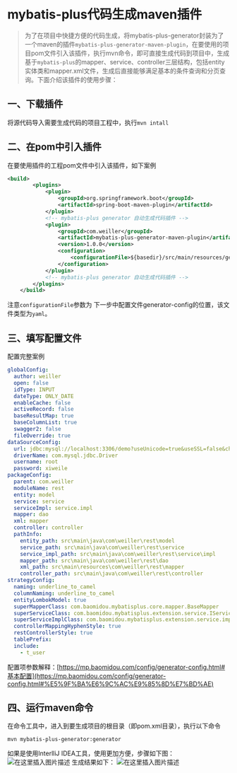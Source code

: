 # mybatis-plus代码生成maven插件
> 为了在项目中快捷方便的代码生成，将mybatis-plus-generator封装为了一个maven的插件`mybatis-plus-generator-maven-plugin`，在要使用的项目pom文件引入该插件，执行mvn命令，即可直接生成代码到项目中，生成基于`mybatis-plus`的mapper、service、controller三层结构，包括entity实体类和mapper.xml文件，生成后直接能够满足基本的条件查询和分页查询。下面介绍该插件的使用步骤：

## 一、下载插件
 将源代码导入需要生成代码的项目工程中，执行`mvn intall` 

## 二、在pom中引入插件
在要使用插件的工程pom文件中引入该插件，如下案例
```xml
<build>
		<plugins>
			<plugin>
				<groupId>org.springframework.boot</groupId>
				<artifactId>spring-boot-maven-plugin</artifactId>
			</plugin>
			<!-- mybatis-plus generator 自动生成代码插件 -->
			<plugin>
				<groupId>com.weiller</groupId>
				<artifactId>mybatis-plus-generator-maven-plugin</artifactId>
				<version>1.0.0</version>
				<configuration>
					<configurationFile>${basedir}/src/main/resources/generator/mp-code-generator-config.yaml</configurationFile>
				</configuration>
			</plugin>
			<!-- mybatis-plus generator 自动生成代码插件 -->
		</plugins>
	</build>
```
注意`configurationFile`参数为 下一步中配置文件generator-config的位置，该文件类型为`yaml`。
## 三、填写配置文件
配置完整案例
```yaml
globalConfig:
  author: weiller
  open: false
  idType: INPUT
  dateType: ONLY_DATE
  enableCache: false
  activeRecord: false
  baseResultMap: true
  baseColumnList: true
  swagger2: false
  fileOverride: true
dataSourceConfig:
  url: jdbc:mysql://localhost:3306/demo?useUnicode=true&useSSL=false&characterEncoding=utf8
  driverName: com.mysql.jdbc.Driver
  username: root
  password: xiweile
packageConfig:
  parent: com.weiller
  moduleName: rest
  entity: model
  service: service
  serviceImpl: service.impl
  mapper: dao
  xml: mapper
  controller: controller
  pathInfo:
    entity_path: src\main\java\com\weiller\rest\model
    service_path: src\main\java\com\weiller\rest\service
    service_impl_path: src\main\java\com\weiller\rest\service\impl
    mapper_path: src\main\java\com\weiller\rest\dao
    xml_path: src\main\resources\com\weiller\rest\mapper
    controller_path: src\main\java\com\weiller\rest\controller
strategyConfig:
  naming: underline_to_camel
  columnNaming: underline_to_camel
  entityLombokModel: true
  superMapperClass: com.baomidou.mybatisplus.core.mapper.BaseMapper
  superServiceClass: com.baomidou.mybatisplus.extension.service.IService
  superServiceImplClass: com.baomidou.mybatisplus.extension.service.impl.ServiceImpl
  controllerMappingHyphenStyle: true
  restControllerStyle: true
  tablePrefix:
  include:
    - t_user
```
配置项参数解释：[https://mp.baomidou.com/config/generator-config.html#基本配置](https://mp.baomidou.com/config/generator-config.html#%E5%9F%BA%E6%9C%AC%E9%85%8D%E7%BD%AE)
## 四、运行maven命令
在命令工具中，进入到要生成项目的根目录（即pom.xml目录），执行以下命令
```shell
mvn mybatis-plus-generator:generator
```
如果是使用InterlliJ IDEA工具，使用更加方便，步骤如下图：
![在这里插入图片描述](https://img-blog.csdnimg.cn/20191115153431762.png?x-oss-process=image/watermark,type_ZmFuZ3poZW5naGVpdGk,shadow_10,text_aHR0cHM6Ly9ibG9nLmNzZG4ubmV0L3hpd2VpbGxlcg==,size_16,color_FFFFFF,t_70)
生成结果如下：
![在这里插入图片描述](https://img-blog.csdnimg.cn/20191115152720828.png?x-oss-process=image/watermark,type_ZmFuZ3poZW5naGVpdGk,shadow_10,text_aHR0cHM6Ly9ibG9nLmNzZG4ubmV0L3hpd2VpbGxlcg==,size_16,color_FFFFFF,t_70)
